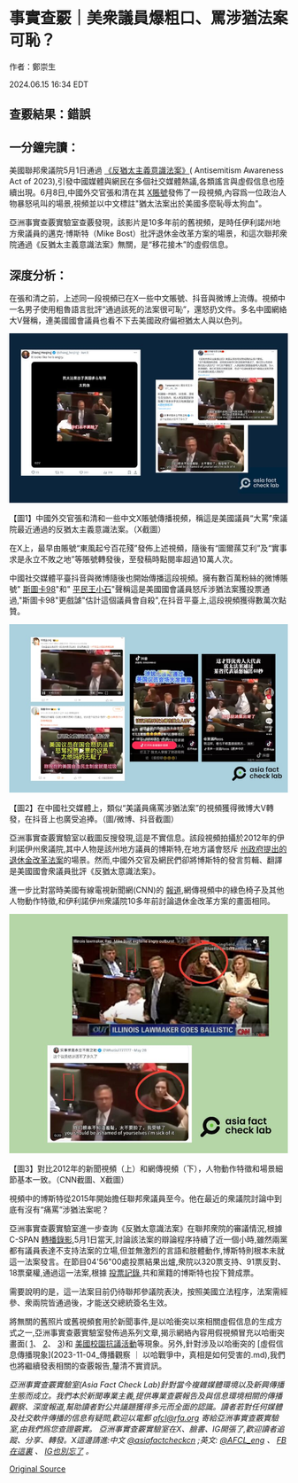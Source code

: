 # 事實查覈｜美衆議員爆粗口、罵涉猶法案可恥？

作者：鄭崇生

2024.06.15 16:34 EDT

## 查覈結果：錯誤

## 一分鐘完讀：

美國聯邦衆議院5月1日通過 [《反猶太主義意識法案》](https://www.congress.gov/bill/118th-congress/house-bill/6090)( Antisemitism Awareness Act of 2023),引發中國媒體與網民在多個社交媒體熱議,各類謠言與虛假信息也陸續出現。6月8日,中國外交官張和清在其 [X賬號](http://archive.today/KCiqV)發佈了一段視頻,內容爲一位政治人物暴怒吼叫的場景,視頻並以中文標註"猶太法案出於美國多麼恥辱太狗血"。

亞洲事實查覈實驗室查覈發現，該影片是10多年前的舊視頻，是時任伊利諾州地方衆議員的邁克·博斯特（Mike Bost）批評退休金改革方案的場景，和這次聯邦衆院通過《反猶太主義意識法案》無關，是“移花接木”的虛假信息。

## 深度分析：

在張和清之前，上述同一段視頻已在X一些中文賬號、抖音與微博上流傳。視頻中一名男子使用粗魯語言批評“通過該死的法案很可恥”，還怒扔文件。多名中國網絡大V聲稱，連美國國會議員也看不下去美國政府偏袒猶太人與以色列。

![圖1.png](images/NL2LTNOO4BO5E6YOHHHGS7ETHA.png)

【圖1】中國外交官張和清和一些中文X賬號傳播視頻，稱這是美國議員“大罵”衆議院最近通過的反猶太主義意識法案。（X截圖）

在X上，最早由賬號“東風起兮百花殘”發佈上述視頻，隨後有“圖爾蓀艾利”及“實事求是永立不敗之地”等賬號轉發後，至發稿時點閱率超過10萬人次。

中國社交媒體平臺抖音與微博隨後也開始傳播這段視頻。擁有數百萬粉絲的微博賬號" [斯圖卡98](https://archive.ph/OxstJ)"和" [平民王小石](https://archive.ph/lrftl)"聲稱這是美國國會議員怒斥涉猶法案獲投票通過,"斯圖卡98"更戲謔"估計這個議員會自殺",在抖音平臺上,這段視頻獲得數萬次點贊。

![圖2.png](images/3ECUWVKPJTLLZUI6GT6G7JCQCE.png)

【圖2】在中國社交媒體上，類似“美議員痛罵涉猶法案”的視頻獲得微博大V轉發，在抖音上也廣受追捧。（圖/微博、抖音截圖）

亞洲事實查覈實驗室以截圖反搜發現,這是不實信息。該段視頻拍攝於2012年的伊利諾伊州衆議院,其中人物是該州地方議員的博斯特,在地方議會怒斥 [州政府提出的退休金改革法案](https://www.cbsnews.com/chicago/news/downstate-lawmaker-screams-throws-papers-over-pension-reform-bill/)的場景。然而,中國外交官及網民們卻將博斯特的發言剪輯、翻譯是美國國會衆議員批評《反猶太意識法案》。

進一步比對當時美國有線電視新聞網(CNN)的 [報道](https://youtu.be/AjCJvCy0oUk?si=0g9xMPt4-FDKsj_G),網傳視頻中的綠色椅子及其他人物動作特徵,和伊利諾伊州衆議院10多年前討論退休金改革方案的畫面相同。

![圖3 (1).png](images/VOXS3EWTVDGVKZXYJ75QZVDO5A.png)

【圖3】對比2012年的新聞視頻（上）和網傳視頻（下），人物動作特徵和場景細節基本一致。（CNN截圖、X截圖）

視頻中的博斯特從2015年開始擔任聯邦衆議員至今。他在最近的衆議院討論中到底有沒有“痛罵”涉猶法案呢？

亞洲事實查覈實驗室進一步查詢《反猶太意識法案》在聯邦衆院的審議情況,根據C-SPAN [轉播錄影](https://www.c-span.org/video/?535288-2/house-session&start=15549&transcriptSpeaker=30359),5月1日當天,討論該法案的辯論程序持續了近一個小時,雖然兩黨都有議員表達不支持法案的立場,但並無激烈的言語和肢體動作,博斯特則根本未就這一法案發言。在節目04'56"00處投票結果出爐,衆院以320票支持、91票反對、18票棄權,通過這一法案,根據 [投票記錄](https://clerk.house.gov/Votes/2024172?BillNum=H.R.6090),共和黨籍的博斯特也投下贊成票。

需要說明的是，這一法案目前仍待聯邦參議院表決，按照美國立法程序，法案需經參、衆兩院皆通過後，才能送交總統簽名生效。

將無關的舊照片或舊視頻套用於新聞事件,是以哈衝突以來相關虛假信息的生成方式之一,亞洲事實查覈實驗室發佈過系列文章,揭示網絡內容用假視頻冒充以哈衝突畫面( [1](2023-10-18_事實快查｜以哈衝突第一週，被當成"新聞"的舊照片.md)、 [2](2023-10-18_事實快查｜以哈衝突信息迷霧：戰爭罪免責？華爲立情報大功？孩童被斬首？.md)、 [3](2023-10-25_事實快查｜以哈衝突中的熱傳視頻：哈馬斯童軍突襲警局？加沙孩子餓到喫草？.md))和 [美國校園抗議活動](2024-04-30_事實快查｜美國大學校園反戰示威，這些畫面是否屬實？.md)等現象。另外,針對涉及以哈衝突的 [虛假信息傳播現象](2023-11-04_傳播觀察 ｜ 以哈戰爭中，真相是如何受害的.md),我們也將繼續發表相關的查覈報告,釐清不實資訊。

*亞洲事實查覈實驗室(Asia Fact Check Lab)針對當今複雜媒體環境以及新興傳播生態而成立。我們本於新聞專業主義,提供專業查覈報告及與信息環境相關的傳播觀察、深度報道,幫助讀者對公共議題獲得多元而全面的認識。讀者若對任何媒體及社交軟件傳播的信息有疑問,歡迎以電郵*  [*afcl@rfa.org*](mailto:afcl@rfa.org)  *寄給亞洲事實查覈實驗室,由我們爲您查證覈實。* *亞洲事實查覈實驗室在X、臉書、IG開張了,歡迎讀者追蹤、分享、轉發。X這邊請進:中文*  [*@asiafactcheckcn*](https://twitter.com/asiafactcheckcn)  *;英文:*  [*@AFCL\_eng*](https://twitter.com/AFCL_eng)  *、*  [*FB在這裏*](https://www.facebook.com/asiafactchecklabcn)  *、*  [*IG也別忘了*](https://www.instagram.com/asiafactchecklab/)  *。*



[Original Source](https://www.rfa.org/mandarin/shishi-hecha/hc-06152024163424.html)